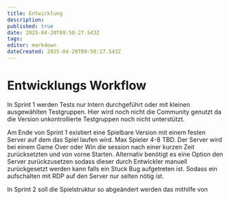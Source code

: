 ```yaml
---
title: Entwicklung
description: 
published: true
date: 2025-04-20T09:50:27.543Z
tags: 
editor: markdown
dateCreated: 2025-04-20T09:50:27.543Z
---
```


# Entwicklungs Workflow


In Sprint 1 werden Tests nur Intern durchgeführt oder mit kleinen ausgewählten Testgruppen. Hier wird noch nicht die Community genutzt da die Version unkontrollierte Testgruppen noch nicht unterstützt.



Am Ende von Sprint 1 existiert eine Spielbare Version mit einem festen Server auf dem das Spiel laufen wird. Max Spieler 4-8 TBD. Der Server wird bei einem Game Over oder Win die session nach einer kurzen Zeit zurücksetzten und von vorne Starten. Alternativ benötigt es eine Option den Server zurückzusetzen sodass dieser durch Entwickler manuell zurückgesetzt werden kann falls ein Stuck Bug aufgetreten ist. Sodass ein aufschalten mit RDP auf den Server nur selten nötig ist.


In Sprint 2 soll die Spielstruktur so abgeändert werden das mithilfe von 